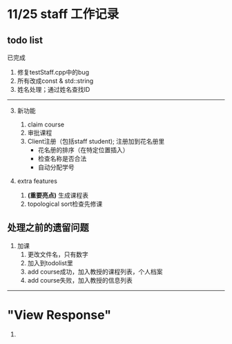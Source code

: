 # 11/25 staff 工作记录

## todo list
已完成

1. 修复testStaff.cpp中的bug
2. 所有改成const & std::string
3. 姓名处理；通过姓名查找ID

---

3. 新功能

   1. claim course
   2. 审批课程
   3. Client注册（包括staff student); 注册加到花名册里
      - 花名册的排序（在特定位置插入）
      - 检查名称是否合法
      - 自动分配学号
4. extra features
   1. **(重要亮点)** 生成课程表
   2. topological sort检查先修课

## 处理之前的遗留问题

1. 加课
   1. 更改文件名，只有数字
   2. 加入到todolist里
   3. add course成功，加入教授的课程列表，个人档案
   4. add course失败，加入教授的信息列表

---

# "View Response"

1. 